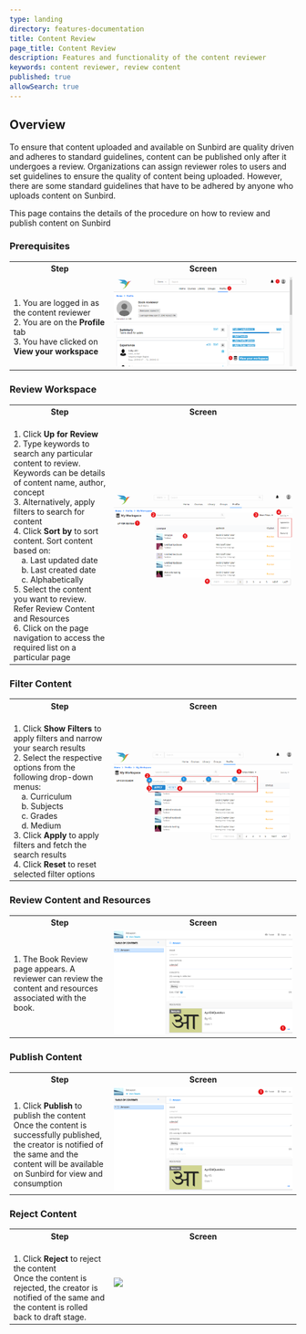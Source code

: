 ```yaml
---
type: landing
directory: features-documentation
title: Content Review
page_title: Content Review
description: Features and functionality of the content reviewer
keywords: content reviewer, review content
published: true
allowSearch: true
---
```


## Overview
To ensure that content uploaded and available on Sunbird are quality driven and adheres to standard guidelines, content can be published only after it undergoes a review.
Organizations can assign reviewer roles to users and set guidelines to ensure the quality of content being uploaded. However, there are some standard guidelines that have to be adhered by anyone who uploads
content on Sunbird. 

This page contains the details of the procedure on how to review and publish content on Sunbird
 
### Prerequisites

<table>
  <tr>
    <th style="width:35%;">Step</th>
    <th style="width:65%;">Screen</th>
  </tr>
  <tr>
    <td>
     <br>1. You are logged in as the content reviewer
     <br>2. You are on the <b>Profile</b> tab
     <br>3. You have clicked on <b>View your workspace</b>
      </td>
      <td><img src="pages/features-documentation/images/contentreviewer/content_reviewer_profile.png"></td>
  </tr>
 </table>

###  Review Workspace
 
 <table>
  <tr>
    <th style="width:35%;">Step</th>
    <th style="width:65%;">Screen</th>
  </tr>
 <tr>
    <td>
     <br>1. Click <b>Up for Review</b>
     <br>2. Type keywords to search any particular content to review. Keywords can be details of content name, author, concept
     <br>3. Alternatively, apply filters to search for content
     <br>4. Click <b>Sort by</b> to sort content. Sort content based on:
       <br>&emsp;a. Last updated date
       <br>&emsp;b. Last created date
       <br>&emsp;c. Alphabetically
     <br>5. Select the content you want to review. Refer <a href:"/pages/features-documentation/content_review.md/##Review Content and Resources">Review Content and Resources</a>
      <br>6. Click on the page navigation to access the required list on a particular page
  </td>
    <td><img src="pages/features-documentation/images/contentreviewer/content_reviewer1.png"></td>
  </tr>
  </table>

### Filter Content

<table>
  <tr>
    <th style="width:35%;">Step</th>
    <th style="width:65%;">Screen</th>
  </tr>
  <tr>
    <td>
     <br>1. Click <b>Show Filters</b> to apply filters and narrow your search results
     <br>2. Select the respective options from the following drop-down menus:
       <br>&emsp;a. Curriculum
       <br>&emsp;b. Subjects
       <br>&emsp;c. Grades
       <br>&emsp;d. Medium</ol>
     <br>3. Click <b>Apply</b> to apply filters and fetch the search results
     <br>4. Click <b>Reset</b> to reset selected filter options
      </ol>
   </td>
    <td><img src="pages/features-documentation/images/contentreviewer/content_reviewer_filter.png"></td>
  </tr>
  </table>
  
### Review Content and Resources
  <table>
  <tr>
    <th style="width:35%;">Step</th>
    <th style="width:65%;">Screen</th>
  </tr>
  <tr>
    <td>1. The Book Review page appears. A reviewer can review the content and resources associated with the book.  
   </td>
    <td><img src="pages/features-documentation/images/contentreviewer/review_content.png"></td>
   </tr>
  </table>
  
### Publish Content
<table>
  <tr>
    <th style="width:35%;">Step</th>
    <th style="width:65%;">Screen</th>
  </tr>
  <tr>
   <td><br>1. Click <b>Publish</b> to publish the content
      <br> Once the content is successfully published, the creator is notified of the same and the
    content will be available on Sunbird for view and consumption
     </td>
    <td><img src="pages/features-documentation/images/contentreviewer/publish_content.png"></td>
  </tr>
  </table>
  
 ### Reject Content
  <table>
  <tr>
    <th style="width:35%;">Step</th>
    <th style="width:65%;">Screen</th>
  </tr>
  <tr>
   <td><br>1. Click <b>Reject</b> to reject the content
  <br>Once the content is rejected, the creator is notified of the same and the content is rolled back to draft stage.
     </td>
    <td><img src="pages/features-documentation/images/images/contentreviewer/reject_content.png"></td>
  </tr>
  </table>

